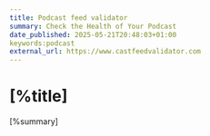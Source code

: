 ```yaml
---
title: Podcast feed validator
summary: Check the Health of Your Podcast 
date_published: 2025-05-21T20:48:03+01:00
keywords:podcast
external_url: https://www.castfeedvalidator.com
---
```


# [%title]

[%summary]


